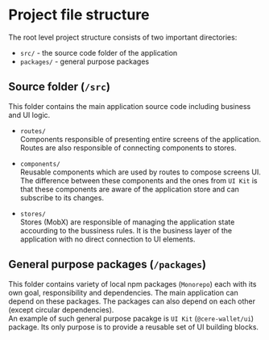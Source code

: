 Project file structure
===

The root level project structure consists of two important directories:
- `src/` - the source code folder of the application
- `packages/` - general purpose packages


## Source folder (`/src`)
This folder contains the main application source code including business and UI logic.

- `routes/`  
Components responsible of presenting entire screens of the application. Routes are also responsible of connecting components to stores.

- `components/`  
Reusable components which are used by routes to compose screens UI. The difference between these components and the ones from `UI Kit` is that these components are aware of the application store and can subscribe to its changes.

- `stores/`  
Stores (MobX) are responsible of managing the application state accourding to the bussiness rules. It is the business layer of the application with no direct connection to UI elements.


## General purpose packages (`/packages`)
This folder contains variety of local npm packages (`Monorepo`) each with its own goal, responsibility and dependencies. The main application can depend on these packages. The packages can also depend on each other (except circular dependencies).  
An example of such general purpose pacakge is `UI Kit` (`@cere-wallet/ui`) package. Its only purpose is to provide a reusable set of UI building blocks.
